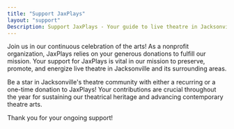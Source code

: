```yaml
---
title: "Support JaxPlays"
layout: "support"
Description: Support JaxPlays - Your guide to live theatre in Jacksonville, Florida, Northeast Florida and Southeast Georgia.
---
```

Join us in our continuous celebration of the arts! As a nonprofit organization, JaxPlays relies on your generous donations to fulfill our mission. Your support for JaxPlays is vital in our mission to preserve, promote, and energize live theatre in Jacksonville and its surrounding areas.

Be a star in Jacksonville's theatre community with either a recurring or a one-time donation to JaxPlays! Your contributions are crucial throughout the year for sustaining our theatrical heritage and advancing contemporary theatre arts.

Thank you for your ongoing support!